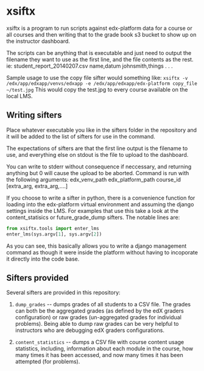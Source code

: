 xsiftx
======

xsiftx is a program to run scripts against edx-platform data for a
course or all courses and then writing that to the grade book s3
bucket to show up on the instructor dashboard.

The scripts can be anything that is executable and just need to output
the filename they want to use as the first line, and the file contents
as the rest.  ie:
student_report_20140207.csv
name,datum
johnsmith,things
.
.
.

Sample usage to use the copy file sifter would something like:
`xsiftx -v /edx/app/edxapp/venvs/edxapp -e /edx/app/edxapp/edx-platform copy_file ~/test.jpg`
This would copy the test.jpg to every course available on the local LMS.

## Writing sifters ##

Place whatever executable you like in the sifters folder in the repository and it will be
added to the list of sifters for use in the command.

The expectations of sifters are that the first line output
is the filename to use, and everything else on stdout is
the file to upload to the dashboard.

You can write to stderr without consequence if neccessary,
and returning anything but 0 will cause the upload to be
aborted. Command is run with the following arguments:
<sifter> edx_venv_path edx_platform_path course_id [extra_arg, extra_arg,....]

If you choose to write a sifter in python, there is a convenience function for
loading into the edx-platform virtual environment and assuming the django settings
inside the LMS.  For examples that use this take a look at the content_statisics or
future_grade_dump sifters.  The notable lines are:
```python
from xsiftx.tools import enter_lms
enter_lms(sys.argv[1], sys.argv[2])
```

As you can see, this basically allows you to write a django management command as
though it were inside the platform without having to incoporate it directly into the
code base.

## Sifters provided ##

Several sifters are provided in this repository:

1. `dump_grades` -- dumps grades of all students to a CSV file.  The
grades can both be the aggregated grades (as defined by the edX
graders configuration) or raw grades (un-aggregated grades for
individual problems).  Being able to dump raw grades can be very
helpful to instructors who are debugging edX graders configurations.

2. `content_statistics` -- dumps a CSV file with course content usage
statistics, including, information about each module in the course,
how many times it has been accessed, and now many times it has been
attempted (for problems).

